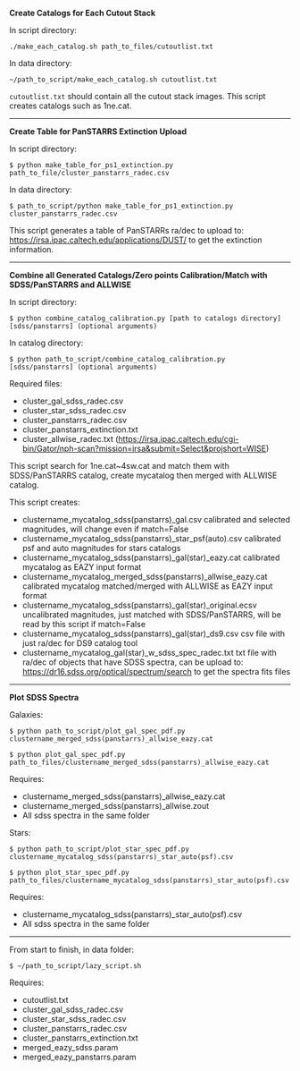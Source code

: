 
**Create Catalogs for Each Cutout Stack**

In script directory:

`./make_each_catalog.sh path_to_files/cutoutlist.txt`

In data directory:

`~/path_to_script/make_each_catalog.sh cutoutlist.txt`

`cutoutlist.txt` should contain all the cutout stack images.
This script creates catalogs such as 1ne.cat.

------------------------------------

**Create Table for PanSTARRS Extinction Upload**

In script directory:

`$ python make_table_for_ps1_extinction.py path_to_file/cluster_panstarrs_radec.csv`

In data directory:

`$ path_to_script/python make_table_for_ps1_extinction.py cluster_panstarrs_radec.csv`

This script generates a table of PanSTARRs ra/dec to upload to:
https://irsa.ipac.caltech.edu/applications/DUST/ to get the extinction information.


------------------------------------

**Combine all Generated Catalogs/Zero points Calibration/Match with SDSS/PanSTARRS and ALLWISE**

In script directory:

`$ python combine_catalog_calibration.py [path to catalogs directory] [sdss/panstarrs] (optional arguments)`

In catalog directory:

`$ python path_to_script/combine_catalog_calibration.py [sdss/panstarrs] (optional arguments)`

Required files:

- cluster_gal_sdss_radec.csv
- cluster_star_sdss_radec.csv
- cluster_panstarrs_radec.csv
- cluster_panstarrs_extinction.txt
- cluster_allwise_radec.txt (https://irsa.ipac.caltech.edu/cgi-bin/Gator/nph-scan?mission=irsa&submit=Select&projshort=WISE)


This script search for 1ne.cat~4sw.cat and match them with SDSS/PanSTARRS catalog, create mycatalog then merged with ALLWISE catalog.

This script creates:

- clustername_mycatalog_sdss(panstarrs)_gal.csv                   calibrated and selected magnitudes, will change even if match=False
- clustername_mycatalog_sdss(panstarrs)_star_psf(auto).csv        calibrated psf and auto magnitudes for stars catalogs
- clustername_mycatalog_sdss(panstarrs)_gal(star)_eazy.cat        calibrated mycatalog as EAZY input format
- clustername_mycatalog_merged_sdss(panstarrs)_allwise_eazy.cat   calibrated mycatalog matched/merged with ALLWISE as EAZY input format
- clustername_mycatalog_sdss(panstarrs)_gal(star)_original.ecsv   uncalibrated magnitudes, just matched with SDSS/PanSTARRS, will be read by this script if match=False
- clustername_mycatalog_sdss(panstarrs)_gal(star)_ds9.csv         csv file with just ra/dec for DS9 catalog tool
- clustername_mycatalog_gal(star)_w_sdss_spec_radec.txt           txt file with ra/dec of objects that have SDSS spectra, can be upload to:
                                                                 https://dr16.sdss.org/optical/spectrum/search to get the spectra fits files

------------------------------------

**Plot SDSS Spectra**

Galaxies:

`$ python path_to_script/plot_gal_spec_pdf.py clustername_merged_sdss(panstarrs)_allwise_eazy.cat`

`$ python plot_gal_spec_pdf.py path_to_files/clustername_merged_sdss(panstarrs)_allwise_eazy.cat`

Requires:
- clustername_merged_sdss(panstarrs)_allwise_eazy.cat
- clustername_merged_sdss(panstarrs)_allwise.zout
- All sdss spectra in the same folder

Stars:

`$ python path_to_script/plot_star_spec_pdf.py clustername_mycatalog_sdss(panstarrs)_star_auto(psf).csv`

`$ python plot_star_spec_pdf.py path_to_files/clustername_mycatalog_sdss(panstarrs)_star_auto(psf).csv`

Requires:
- clustername_mycatalog_sdss(panstarrs)_star_auto(psf).csv
- All sdss spectra in the same folder

------------------------------------

From start to finish, in data folder:

`$ ~/path_to_script/lazy_script.sh`

Requires:
- cutoutlist.txt
- cluster_gal_sdss_radec.csv
- cluster_star_sdss_radec.csv
- cluster_panstarrs_radec.csv
- cluster_panstarrs_extinction.txt
- merged_eazy_sdss.param
- merged_eazy_panstarrs.param

